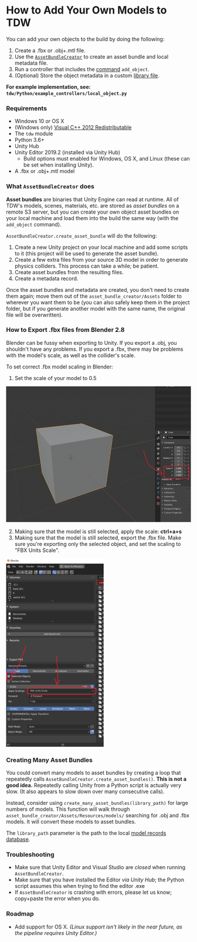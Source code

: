 # How to Add Your Own Models to TDW

You can add your own objects to the build by doing the following:

1. Create a .fbx  or .obj+.mtl file.
2. Use the [`AssetBundleCreator`](../python/asset_bundle_creator.md) to create an asset bundle and local metadata file.
3. Run a controller that includes the [command](../api/command_api.md) `add_object`.
4. (Optional) Store the object metadata in a custom [library file](../python/librarian/model_librarian.md).

**For example implementation, see: `tdw/Python/example_controllers/local_object.py`**

### Requirements

- Windows 10 or OS X
- (Windows only) [Visual C++ 2012 Redistributable](https://www.microsoft.com/en-au/download/confirmation.aspx?id=30679)
- The `tdw` module
- Python 3.6+
- Unity Hub
- Unity Editor 2019.2 (installed via Unity Hub)
  - Build options must enabled for Windows, OS X, and Linux (these can  be set when installing Unity).
- A .fbx or .obj+.mtl model

### What `AssetBundleCreator` does

**Asset bundles** are binaries that Unity Engine can read at runtime. All of TDW's models, scenes, materials, etc. are stored as _asset bundles_ on a remote S3 server, but you can create your own object asset bundles on your local machine and load them into the build the same way (with the `add_object` command).

`AssetBundleCreator.create_asset_bundle` will do the following:

1. Create a new Unity project on your local machine and add some scripts to it (this project will be used to generate the asset bundle).
2. Create a few extra files from your source 3D model in order to generate physics colliders. This process can take a while; be patient.
3. Create asset bundles from the resulting files.
4. Create a metadata record.

Once the asset bundles and metadata are created, you don't need to create them again; move them out of the `asset_bundle_creator/Assets` folder to wherever you want them to be (you can also safely keep them in the project folder, but if you generate another model with the same name, the original file will be overwritten).

### How to Export .fbx files from Blender 2.8

Blender can be fussy when exporting to Unity. If you export a .obj, you shouldn't have any problems. If you export a .fbx, there may be problems with the model's scale, as well as the collider's scale.

To set correct .fbx model scaling in Blender:

1. Set the scale of your model to 0.5

![](../images/blender_export/0_set_scale.png)

2. Making sure that the model is still selected, apply the scale: **ctrl+a+s**
3. Making sure that the model is still selected, export the .fbx file. Make sure you're exporting only the selected object, and set the scaling to "FBX Units Scale".

<img src="../images/blender_export/1_export.png" style="zoom:50%;" />

### Creating Many Asset Bundles

You could convert many models to asset bundles by creating a loop that repeatedly calls `AssetBundleCreator.create_asset_bundles()`. **This is not a good idea.** Repeatedly calling Unity from a Python script is actually very slow. (It also appears to slow down over many consecutive calls).

Instead, consider using `create_many_asset_bundles(library_path)` for large numbers of models. This function will walk through `asset_bundle_creator/Assets/Resources/models/` searching for .obj and .fbx models. It will convert these models to asset bundles.

The `library_path` parameter is the path to the local [model records database](../python/librarian/model_librarian.md). 

### Troubleshooting

- Make sure that Unity Editor and Visual Studio are _closed_ when running `AssetBundleCreator`.
- Make sure that you have installed the Editor _via Unity Hub_; the Python script assumes this when trying to find the editor .exe
- If `AssetBundleCreator` is crashing with errors, please let us know; copy+paste the error when you do.

### Roadmap

- Add support for OS X. _(Linux support isn't likely in the near future, as the pipeline requires Unity Editor.)_

